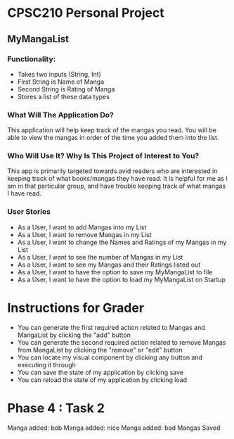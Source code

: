 # CPSC210 Personal Project

## MyMangaList

### Functionality:
- Takes two inputs (String, Int)
- First String is Name of Manga
- Second String is Rating of Manga
- Stores a list of these data types

### What Will The Application Do?
This application will help keep track of the mangas you read. You will be able to view the mangas in order of the time you added
them into the list. 

### Who Will Use It? Why Is This Project of Interest to You?
This app is primarily targeted towards avid readers who are interested in keeping track of what books/mangas they have read.
It is helpful for me as I am in that particular group, and have trouble keeping track of what mangas I have read. 

### User Stories
- As a User, I want to add Mangas into my List
- As a User, I want to remove Mangas in my List
- As a User, I want to change the Names and Ratings of my Mangas in my List
- As a User, I want to see the number of Mangas in my List
- As a User, I want to see my Mangas and their Ratings listed out
- As a User, I want to have the option to save my MyMangaList to file
- As a User, I want to have the option to load my MyMangaList on Startup

# Instructions for Grader

- You can generate the first required action related to Mangas and MangaList by clicking the "add" button
- You can generate the second required action related to remove Mangas from MangaList by clicking the "remove" or "edit" button
- You can locate my visual component by clicking any button and executing it through
- You can save the state of my application by clicking save
- You can reload the state of my application by clicking load

# Phase 4 : Task 2
Manga added: bob
Manga added: nice
Manga added: bad
Mangas Saved
